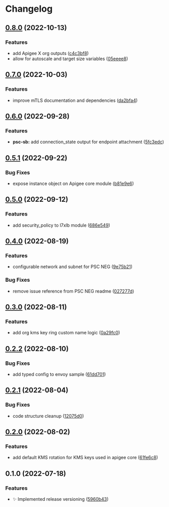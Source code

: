# Changelog

## [0.8.0](https://github.com/apigee/terraform-modules/compare/v0.7.0...v0.8.0) (2022-10-13)


### Features

* add Apigee X org outputs ([c4c3bf8](https://github.com/apigee/terraform-modules/commit/c4c3bf84f2ff982840f11501ca204b9edbcb71c3))
* allow for autoscale and target size variables ([05eeee8](https://github.com/apigee/terraform-modules/commit/05eeee8d7a327b635ed3cdeaf80e77d33b473719))

## [0.7.0](https://github.com/apigee/terraform-modules/compare/v0.6.0...v0.7.0) (2022-10-03)


### Features

* improve mTLS documentation and dependencies ([da2bfa4](https://github.com/apigee/terraform-modules/commit/da2bfa48b6ca34c3b4e91208c39c05fd62a40f57))

## [0.6.0](https://github.com/apigee/terraform-modules/compare/v0.5.1...v0.6.0) (2022-09-28)


### Features

* **psc-sb:** add connection_state output for endpoint attachment ([5fc3edc](https://github.com/apigee/terraform-modules/commit/5fc3edc2e6831abce0a1888e8f77dbfb0c20c58d))

## [0.5.1](https://github.com/apigee/terraform-modules/compare/v0.5.0...v0.5.1) (2022-09-22)


### Bug Fixes

* expose instance object on Apigee core module ([b81e9e6](https://github.com/apigee/terraform-modules/commit/b81e9e60598769c9de610a8e795f6b1ca1dde01e))

## [0.5.0](https://github.com/apigee/terraform-modules/compare/v0.4.0...v0.5.0) (2022-09-12)


### Features

* add security_policy to l7xlb module ([686e549](https://github.com/apigee/terraform-modules/commit/686e5498ec42c4315f2812de3da3dcd38f8c5bd9))

## [0.4.0](https://github.com/apigee/terraform-modules/compare/v0.3.0...v0.4.0) (2022-08-19)


### Features

* configurable network and subnet for PSC NEG ([9e75b21](https://github.com/apigee/terraform-modules/commit/9e75b210406e7b901afe4219803d0f45b9bbec8c))


### Bug Fixes

* remove issue reference from PSC NEG readme ([027277d](https://github.com/apigee/terraform-modules/commit/027277df65a0db6c716571a90d77675f1f6646a1))

## [0.3.0](https://github.com/apigee/terraform-modules/compare/v0.2.2...v0.3.0) (2022-08-11)


### Features

* add org kms key ring custom name logic ([0a29fc0](https://github.com/apigee/terraform-modules/commit/0a29fc006f49012cd078319f39fda6ec54a1371e))

## [0.2.2](https://github.com/apigee/terraform-modules/compare/v0.2.1...v0.2.2) (2022-08-10)


### Bug Fixes

* add typed config to envoy sample ([61dd701](https://github.com/apigee/terraform-modules/commit/61dd7018fb94675ebe1124cc1136a266fc2d1ea5))

## [0.2.1](https://github.com/apigee/terraform-modules/compare/v0.2.0...v0.2.1) (2022-08-04)


### Bug Fixes

* code structure cleanup ([12075d0](https://github.com/apigee/terraform-modules/commit/12075d0f8706ed15cee742c7eef58eb56760f0c6))

## [0.2.0](https://github.com/apigee/terraform-modules/compare/v0.1.0...v0.2.0) (2022-08-02)


### Features

* add default KMS rotation for KMS keys used in apigee core ([61fe6c8](https://github.com/apigee/terraform-modules/commit/61fe6c8a11cc8a926608096e9b8651dc3616b12f))

## 0.1.0 (2022-07-18)


### Features

* :sparkles: Implemented release versioning ([5960b43](https://github.com/apigee/terraform-modules/commit/5960b43908407603eee29e1d85141d14d102f6c4))
